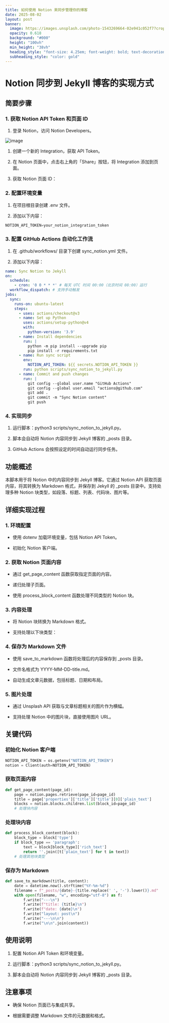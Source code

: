 ```yaml
---
title: 如何使用 Notion 来同步管理你的博客
date: 2025-08-02
layout: post
banner:
  image: https://images.unsplash.com/photo-1543269664-02e941c052f7?crop=entropy&cs=tinysrgb&fit=max&fm=jpg&ixid=M3w2OTIwMzJ8MHwxfHJhbmRvbXx8fHx8fHx8fDE3NTQxNjYyNTl8&ixlib=rb-4.1.0&q=80&w=1080
  opacity: 0.618
  background: "#000"
  height: "100vh"
  min_height: "38vh"
  heading_style: "font-size: 4.25em; font-weight: bold; text-decoration: underline"
  subheading_style: "color: gold"
---
```


# Notion 同步到 Jekyll 博客的实现方式

## 简要步骤

### 1. 获取 Notion API Token 和页面 ID

1. 登录 Notion，访问 Notion Developers。

![image](https://prod-files-secure.s3.us-west-2.amazonaws.com/a7a0cc5a-89b9-4cda-8686-1fba0ca52f40/d19c1afe-dea5-4312-9333-786b0ba83054/image.png?X-Amz-Algorithm=AWS4-HMAC-SHA256&X-Amz-Content-Sha256=UNSIGNED-PAYLOAD&X-Amz-Credential=ASIAZI2LB466UVNSMCDU%2F20250802%2Fus-west-2%2Fs3%2Faws4_request&X-Amz-Date=20250802T202418Z&X-Amz-Expires=3600&X-Amz-Security-Token=IQoJb3JpZ2luX2VjEOP%2F%2F%2F%2F%2F%2F%2F%2F%2F%2FwEaCXVzLXdlc3QtMiJHMEUCIA5V%2FfPIEH84wtCdBvHOedQMJRocEwYO7o0aLTghBRy3AiEA94gwZQWgu9GJs1a5Sa5ig0qcpqDhU329UhP25M2wjX8q%2FwMIHBAAGgw2Mzc0MjMxODM4MDUiDDAdMCIZbij%2B4tL%2F5CrcA70Mly1lgcOxfQPLtLCqnofHAk6qqVK3lGEX7tptbyftLudJMBPDX1yrrke4n%2BWxQMvzl7bF6IR%2BDk5zOa1NclbgU8J25EXxkZ2D2iZrm4UXjSqSDuF3uNHUlwBQv%2B7cOh3%2B5TKu3KRQZFTzjQXJatkdHVzZzomMWBvPQcz8a8eGDBPXAVTRB6n8bLBzivp4GVCr351UYeLucUA0nAxXp4QVoEiLej30kVV6MrM%2BMe63iXDF69ivG8FIIqF8sAha71wpqP%2Fkp0ylwKipadZJx8WHtQIce8%2BjakcA5yi5Eiczl1fiAOeRqV9SA2qLOY2DlngLuGRuzFGmFFMMQ2ITaUq6Mx1aUpJIXzbSdHi%2FfQmo49QwGwTWHDXrA36VwUgjiXBbAFJkfFkfj7s9WsGTXrUcVtdyVdJlVjV5ps2Wm%2BJ%2FfxlIUIsJRGsGSG9pRhrM5H6ObVSDBD8E4ZmLrg8VOMt3Oqp5nuEmalnxbAaAqpYsQfSboTQ3oMHxsHTpauuLabCaHT9GcGDfuC1vBG0%2B7wvARBqNjpMjQbFtsjgpirB32TQTASNU%2BhYBrVjJfjxl9wmhycrP%2FnIupgywwVICU41G6qNMrcSVqifiMa65mHi92I%2F4G3YGsb6TQiUXMOvDucQGOqUBvojAyfW60050RVNGBToKxKP6oM175QX9yVzoB8SK0ebXC9A%2BDY3X7FUldPGvzXxetqwO2LRalBkyu%2BfGQuvUX7D66mtp8eFxR5QZzZ1ghhMB%2FZZns0RtVhkh9kgvV3W0mpFxpape8FUZLtufy%2FQ6be3scBehtaMA0mYNz%2BwgZMXpwUFTpLhxEps02Bu6IvJ6vLdM40E25r%2FTZ1H64z2BQmz%2F%2BfpX&X-Amz-Signature=dfd69311a45aadf742e03f46c069d1445ec8c86ce71a2029a3ed9e58d3536600&X-Amz-SignedHeaders=host&x-amz-checksum-mode=ENABLED&x-id=GetObject)

1. 创建一个新的 Integration，获取 API Token。

1. 在 Notion 页面中，点击右上角的「Share」按钮，将 Integration 添加到页面。

1. 获取 Notion 页面 ID：


### 2. 配置环境变量

1. 在项目根目录创建 .env 文件。

1. 添加以下内容：

```javascript
NOTION_API_TOKEN=your_notion_integration_token
```

### 3. 配置 GitHub Actions 自动化工作流

1. 在 .github/workflows/ 目录下创建 sync_notion.yml 文件。

1. 添加以下内容：

```yaml
name: Sync Notion to Jekyll
on:
  schedule:
    - cron: '0 0 * * *' # 每天 UTC 时间 00:00（北京时间 08:00）运行
  workflow_dispatch: # 支持手动触发
jobs:
  sync:
    runs-on: ubuntu-latest
    steps:
      - uses: actions/checkout@v3
      - name: Set up Python
        uses: actions/setup-python@v4
        with:
          python-version: '3.9'
      - name: Install dependencies
        run: |
          python -m pip install --upgrade pip
          pip install -r requirements.txt
      - name: Run sync script
        env:
          NOTION_API_TOKEN: ${{ secrets.NOTION_API_TOKEN }}
        run: python scripts/sync_notion_to_jekyll.py
      - name: Commit and push changes
        run: |
          git config --global user.name "GitHub Actions"
          git config --global user.email "actions@github.com"
          git add .
          git commit -m "Sync Notion content"
          git push
```

### 4. 实现同步

1. 运行脚本：python3 scripts/sync_notion_to_jekyll.py。

1. 脚本会自动将 Notion 内容同步到 Jekyll 博客的 _posts 目录。

1. GitHub Actions 会按照设定的时间自动运行同步任务。

## 功能概述

本脚本用于将 Notion 中的内容同步到 Jekyll 博客。它通过 Notion API 获取页面内容，将其转换为 Markdown 格式，并保存到 Jekyll 的 _posts 目录中。支持处理多种 Notion 块类型，如段落、标题、列表、代码块、图片等。

## 详细实现过程

### 1. 环境配置

- 使用 dotenv 加载环境变量，包括 Notion API Token。

- 初始化 Notion 客户端。

### 2. 获取 Notion 页面内容

- 通过 get_page_content 函数获取指定页面的内容。

- 递归处理子页面。

- 使用 process_block_content 函数处理不同类型的 Notion 块。

### 3. 内容处理

- 将 Notion 块转换为 Markdown 格式。

- 支持处理以下块类型：


### 4. 保存为 Markdown 文件

- 使用 save_to_markdown 函数将处理后的内容保存到 _posts 目录。

- 文件名格式为 YYYY-MM-DD-title.md。

- 自动生成文章元数据，包括标题、日期和布局。

### 5. 图片处理

- 通过 Unsplash API 获取与文章标题相关的图片作为横幅。

- 支持处理 Notion 中的图片块，直接使用图片 URL。

## 关键代码

### 初始化 Notion 客户端

```python
NOTION_API_TOKEN = os.getenv("NOTION_API_TOKEN")
notion = Client(auth=NOTION_API_TOKEN)
```

### 获取页面内容

```python
def get_page_content(page_id):
    page = notion.pages.retrieve(page_id=page_id)
    title = page['properties']['title']['title'][0]['plain_text']
    blocks = notion.blocks.children.list(block_id=page_id)
    # 处理块内容
```

### 处理块内容

```python
def process_block_content(block):
    block_type = block['type']
    if block_type == 'paragraph':
        text = block[block_type]['rich_text']
        return ''.join([t['plain_text'] for t in text])
    # 处理其他块类型
```

### 保存为 Markdown

```python
def save_to_markdown(title, content):
    date = datetime.now().strftime("%Y-%m-%d")
    filename = f"_posts/{date}-{title.replace(' ', '-').lower()}.md"
    with open(filename, "w", encoding="utf-8") as f:
        f.write("---\n")
        f.write(f"title: {title}\n")
        f.write(f"date: {date}\n")
        f.write("layout: post\n")
        f.write("---\n\n")
        f.write("\n\n".join(content))
```

## 使用说明

1. 配置 Notion API Token 和环境变量。

1. 运行脚本：python3 scripts/sync_notion_to_jekyll.py。

1. 脚本会自动将 Notion 内容同步到 Jekyll 博客的 _posts 目录。

## 注意事项

- 确保 Notion 页面已与集成共享。

- 根据需要调整 Markdown 文件的元数据和格式。